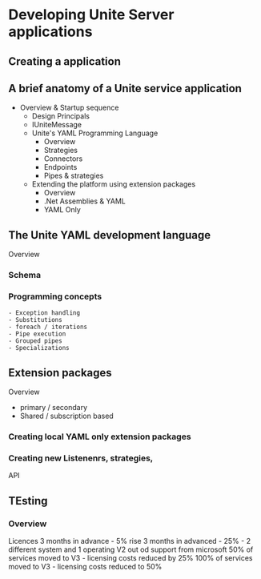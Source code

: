 # Developing Unite Server applications

## Creating a application

## A brief anatomy of a Unite service application

- Overview & Startup sequence
  - Design Principals
  - IUniteMessage
  - Unite's YAML Programming Language
    - Overview
    - Strategies
    - Connectors
    - Endpoints
    - Pipes & strategies
  - Extending the platform using extension packages
    - Overview
    - .Net Assemblies & YAML
    - YAML Only



## The Unite YAML development language

Overview



### Schema

### Programming concepts

    - Exception handling
    - Substitutions
    - foreach / iterations
    - Pipe execution
    - Grouped pipes
    - Specializations



## Extension packages

Overview

- primary / secondary
- Shared / subscription based

### Creating local YAML only extension packages

### Creating new Listenenrs, strategies,

API

## TEsting

### Overview

Licences 3 months in advance - 5% rise
3 months in advanced - 25% - 2 different system and 1 operating V2 out od support from microsoft
50% of services moved to V3 - licensing costs reduced by 25%
100% of services moved to V3 - licensing costs reduced to 50%
